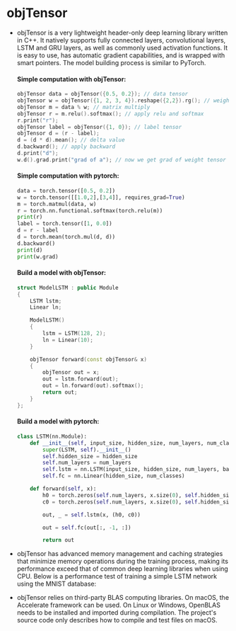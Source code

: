 # objTensor
* objTensor is a very lightweight header-only deep learning library written in C++. It natively supports fully connected layers, convolutional layers, LSTM and GRU layers, as well as commonly used activation functions. It is easy to use, has automatic gradient capabilities, and is wrapped with smart pointers. The model building process is similar to PyTorch.
  #### Simple computation with objTensor:
  ```C++
  objTensor data = objTensor({0.5, 0.2}); // data tensor
  objTensor w = objTensor({1, 2, 3, 4}).reshape({2,2}).rg(); // weight tensor
  objTensor m = data % w; // matrix multiply
  objTensor r = m.relu().softmax(); // apply relu and softmax
  r.print("r");
  objTensor label = objTensor({1, 0}); // label tensor
  objTensor d = (r - label);
  d = (d * d).mean(); // delta value
  d.backward(); // apply backward
  d.print("d");
  w.d().grad.print("grad of a"); // now we get grad of weight tensor
  ```
  #### Simple computation with pytorch:
  ```python
  data = torch.tensor([0.5, 0.2])
  w = torch.tensor([[1.0,2],[3,4]], requires_grad=True)
  m = torch.matmul(data, w)
  r = torch.nn.functional.softmax(torch.relu(m))
  print(r)
  label = torch.tensor([1, 0.0])
  d = r - label
  d = torch.mean(torch.mul(d, d))
  d.backward()
  print(d)
  print(w.grad)
  ```

  #### Build a model with objTensor:
  ```C++
  struct ModelLSTM : public Module
  {
      LSTM lstm;
      Linear ln;

      ModelLSTM()
      {
          lstm = LSTM(128, 2);
          ln = Linear(10);
      }

      objTensor forward(const objTensor& x)
      {
          objTensor out = x;
          out = lstm.forward(out);
          out = ln.forward(out).softmax();
          return out;
      }
  };
  ```
  #### Build a model with pytorch:
  ```python
  class LSTM(nn.Module):
      def __init__(self, input_size, hidden_size, num_layers, num_classes):
          super(LSTM, self).__init__()
          self.hidden_size = hidden_size
          self.num_layers = num_layers
          self.lstm = nn.LSTM(input_size, hidden_size, num_layers, batch_first=True)
          self.fc = nn.Linear(hidden_size, num_classes)

      def forward(self, x):
          h0 = torch.zeros(self.num_layers, x.size(0), self.hidden_size).to(device)
          c0 = torch.zeros(self.num_layers, x.size(0), self.hidden_size).to(device)

          out, _ = self.lstm(x, (h0, c0))

          out = self.fc(out[:, -1, :])

          return out
  ```

* objTensor has advanced memory management and caching strategies that minimize memory operations during the training process, making its performance exceed that of common deep learning libraries when using CPU. Below is a performance test of training a simple LSTM network using the MNIST database:

* objTensor relies on third-party BLAS computing libraries. On macOS, the Accelerate framework can be used. On Linux or Windows, OpenBLAS needs to be installed and imported during compilation. The project's source code only describes how to compile and test files on macOS.
